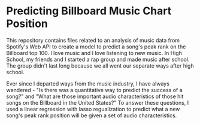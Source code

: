 # Predicting Billboard Music Chart Position

This repository contains files related to an analysis of music data from Spotify's Web API to create a model to predict a song's peak rank on the Billboard top 100.  I love music and I love listening to new music. In High School, my friends and I started a rap group and made music after school. The group didn't last long because we all went our separate ways after high school.  

Ever since I departed ways from the music industry, I have always wandered - "Is there was a quantitative way to predict the success of a song?" and "What are those important audio characteristics of those hit songs on the Billboard in the United States?" To answer these questions, I used a linear regression with lasso regualization to predict what a new song's peak rank position will be given a set of audio characteristics. 

